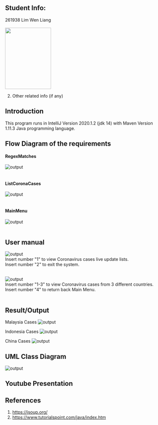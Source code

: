 ## Student Info:
261938 Lim Wen Liang <br/><br/>
     <img src="images/Lim%20Wen%20Liang%20261938.PNG" width="150" height="200">
     
2. Other related info (if any)

## Introduction
This program runs in IntelliJ Version 2020.1.2 (jdk 14) with Maven Version 1.11.3 Java programming language.

## Flow Diagram of the requirements
#### RegexMatches<br/>
![output](images/FlowDiagram_RegexMatches.png)<br/><br/>

#### ListCoronaCases<br/>
![output](images/FlowDiagram_ListCoronaCases.png)<br/><br/>

#### MainMenu<br/>
![output](images/FlowDiagram_MainMenu.png)<br/><br/>


## User manual 
![output](images/User_Manual_1.PNG)<br/>
Insert number "1" to view Coronavirus cases live update lists.<br/>
Insert number "2" to exit the system.<br/><br/>

![output](images/User_Manual_2.PNG)<br/>
Insert number "1-3" to view Coronavirus cases from 3 different countries.<br/>
Insert number "4" to return back Main Menu.<br/><br/>


## Result/Output
Malaysia Cases
![output](images/output_Malaysia.PNG)

Indonesia Cases
![output](images/output_Indonesia.PNG)

China Cases
![output](images/output_China.PNG)


## UML Class Diagram
![output](images/UML_Class_Diagram.PNG)


## Youtube Presentation


## References
1. https://jsoup.org/
2. https://www.tutorialspoint.com/java/index.htm